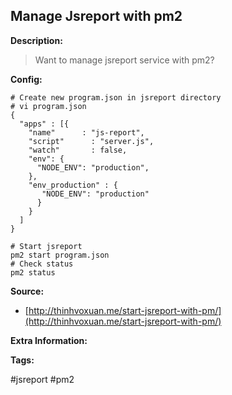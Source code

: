 ## Manage Jsreport with pm2

**Description:**

> Want to manage jsreport service with pm2?

**Config:**

```
# Create new program.json in jsreport directory
# vi program.json
{
  "apps" : [{
    "name"      : "js-report",
    "script"      : "server.js",
    "watch"       : false,
    "env": {
      "NODE_ENV": "production",
    },
    "env_production" : {
       "NODE_ENV": "production"
      }
    }
  ]
}

# Start jsreport
pm2 start program.json
# Check status
pm2 status
```

**Source:**

* [http://thinhvoxuan.me/start-jsreport-with-pm/](http://thinhvoxuan.me/start-jsreport-with-pm/)

**Extra Information:**

**Tags:**

\#jsreport \#pm2 



